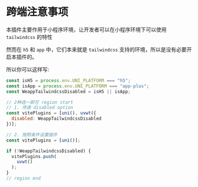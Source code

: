 # 跨端注意事项

本插件主要作用于小程序环境，让开发者可以在小程序环境下可以使用 `tailwindcss` 的特性

然而在 `h5` 和 `app` 中，它们本来就是 `tailwindcss` 支持的环境，所以是没有必要开启本插件的。

所以你可以这样写:

```js
const isH5 = process.env.UNI_PLATFORM === "h5";
const isApp = process.env.UNI_PLATFORM === "app-plus";
const WeappTailwindcssDisabled = isH5 || isApp;

// 2种选一即可 region start
// 1. 传递 disabled option
const vitePlugins = [uni(), uvwt({
  disabled: WeappTailwindcssDisabled
})];

// 2. 按照条件设置插件
const vitePlugins = [uni()];

if (!WeappTailwindcssDisabled) {
  vitePlugins.push(
    uvwt()
  );
}
// region end
```
